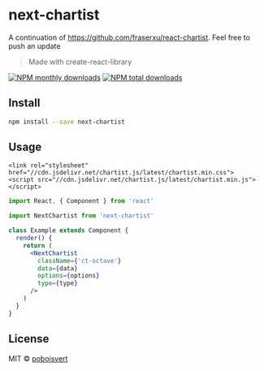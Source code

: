 # next-chartist

A continuation of https://github.com/fraserxu/react-chartist. Feel free to push an update

> Made with create-react-library

[![NPM monthly downloads](https://img.shields.io/npm/dm/next-chartist.svg?style=flat)](https://npmjs.org/package/next-chartist)
[![NPM total downloads](https://img.shields.io/npm/dt/next-chartist.svg?style=flat)](https://npmjs.org/package/next-chartist)

## Install

```bash
npm install --save next-chartist
```

## Usage

```
<link rel="stylesheet" href="//cdn.jsdelivr.net/chartist.js/latest/chartist.min.css">
<script src="//cdn.jsdelivr.net/chartist.js/latest/chartist.min.js"></script>
```

```jsx
import React, { Component } from 'react'

import NextChartist from 'next-chartist'

class Example extends Component {
  render() {
    return (
      <NextChartist
        className={'ct-octave'}
        data={data}
        options={options}
        type={type}
      />
    )
  }
}
```

## License

MIT © [poboisvert](https://github.com/poboisvert)
